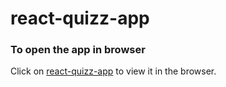 # react-quizz-app


### To open the app in browser 
Click on [react-quizz-app](https://shoebtamboli.github.io/react-quizz-app) to view it in the browser.

